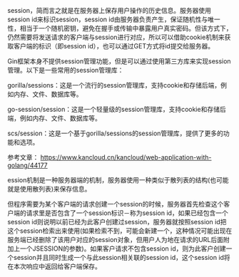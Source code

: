 session，简而言之就是在服务器上保存用户操作的历史信息。服务器使用session id来标识session，session id由服务器负责产生，保证随机性与唯一性，相当于一个随机密钥，避免在握手或传输中暴露用户真实密码。但该方式下，仍然需要将发送请求的客户端与session进行对应，所以可以借助cookie机制来获取客户端的标识（即session id），也可以通过GET方式将id提交给服务器。

Gin框架本身不提供session管理功能，但是可以通过使用第三方库来实现session管理。以下是一些常用的session管理库：

gorilla/sessions：这是一个流行的session管理库，支持cookie和存储后端，例如内存、文件、数据库等。

go-session/session：这是一个轻量级的session管理库，支持cookie和存储后端，例如内存、文件、数据库等。

scs/session：这是一个基于gorilla/sessions的session管理库，提供了更多的功能和选项。


参考文章：
https://www.kancloud.cn/kancloud/web-application-with-golang/44177

ession机制是一种服务器端的机制，服务器使用一种类似于散列表的结构(也可能就是使用散列表)来保存信息。

但程序需要为某个客户端的请求创建一个session的时候，服务器首先检查这个客户端的请求里是否包含了一个session标识－称为session id，如果已经包含一个session id则说明以前已经为此客户创建过session，服务器就按照session id把这个session检索出来使用(如果检索不到，可能会新建一个，这种情况可能出现在服务端已经删除了该用户对应的session对象，但用户人为地在请求的URL后面附加上一个JSESSION的参数)。如果客户请求不包含session id，则为此客户创建一个session并且同时生成一个与此session相关联的session id，这个session id将在本次响应中返回给客户端保存。